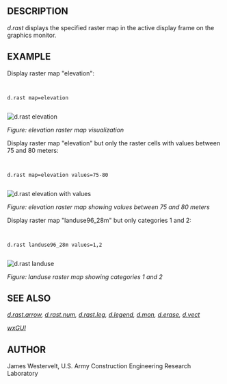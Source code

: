 
## DESCRIPTION

*d.rast* displays the specified raster map in the active
display frame on the graphics monitor.

## EXAMPLE

Display raster map "elevation":

```


d.rast map=elevation


```

![d.rast elevation](d_rast_elevation.png)

*Figure: elevation raster map visualization*

Display raster map "elevation" but only the raster cells with
values between 75 and 80 meters:

```


d.rast map=elevation values=75-80


```

![d.rast elevation with values](d_rast_elevation_values.png)

*Figure: elevation raster map showing values between 75 and 80 meters*

Display raster map "landuse96\_28m" but only categories 1 and 2:

```


d.rast landuse96_28m values=1,2


```

![d.rast landuse](d_rast_landuse.png)

*Figure: landuse raster map showing categories 1 and 2*

## SEE ALSO

*[d.rast.arrow](d.rast.arrow.html),
[d.rast.num](d.rast.num.html),
[d.rast.leg](d.rast.leg.html),
[d.legend](d.legend.html),
[d.mon](d.mon.html),
[d.erase](d.erase.html),
[d.vect](d.vect.html)*

*[wxGUI](wxGUI.html)*

## AUTHOR

James Westervelt, U.S. Army Construction Engineering Research Laboratory
